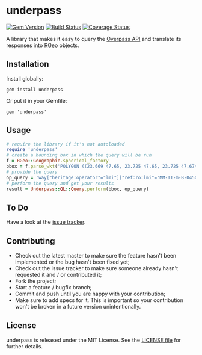 # underpass

[![Gem Version](https://badge.fury.io/rb/underpass.svg)](https://badge.fury.io/rb/underpass)
[![Build Status](https://www.travis-ci.org/haiafara/underpass.svg?branch=master)](https://www.travis-ci.org/haiafara/underpass)
[![Coverage Status](https://coveralls.io/repos/github/haiafara/underpass/badge.svg?branch=master)](https://coveralls.io/github/haiafara/underpass?branch=master)

A library that makes it easy to query the [Overpass API](https://wiki.openstreetmap.org/wiki/Overpass_API) and translate its responses into [RGeo](https://github.com/rgeo/rgeo) objects.

## Installation

Install globally:

    gem install underpass

Or put it in your Gemfile:

    gem 'underpass'

## Usage

```ruby
# require the library if it's not autoloaded
require 'underpass'
# create a bounding box in which the query will be run
f = RGeo::Geographic.spherical_factory
bbox = f.parse_wkt('POLYGON ((23.669 47.65, 23.725 47.65, 23.725 47.674, 23.669 47.674, 23.669 47.65))')
# provide the query
op_query = 'way["heritage:operator"="lmi"]["ref:ro:lmi"="MM-II-m-B-04508"];'
# perform the query and get your results
result = Underpass::QL::Query.perform(bbox, op_query)
```

## To Do

Have a look at the [issue tracker](https://github.com/haiafara/underpass/issues).

## Contributing

* Check out the latest master to make sure the feature hasn't been implemented or the bug hasn't been fixed yet;
* Check out the issue tracker to make sure someone already hasn't requested it and / or contributed it;
* Fork the project;
* Start a feature / bugfix branch;
* Commit and push until you are happy with your contribution;
* Make sure to add specs for it. This is important so your contribution won't be broken in a future version unintentionally.

## License

underpass is released under the MIT License. See the [LICENSE file](LICENSE) for further details.
